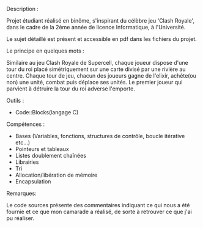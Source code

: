 Description :

Projet étudiant réalisé en binôme, s'inspirant du célèbre jeu 'Clash Royale', dans le cadre de la 2ème année de licence Informatique, à l'Université.

Le sujet détaillé est présent et accessible en pdf dans les fichiers du projet.

Le principe en quelques mots :

Similaire au jeu Clash Royale de Supercell, chaque joueur dispose d'une tour du roi placé simétriquement sur une carte divisé par une rivière au centre. 
Chaque tour de jeu, chacun des joueurs gagne de l'elixir, achète(ou non) une unité, combat puis déplace ses unités.
Le premier joueur qui parvient à détruire la tour du roi adverse l'emporte.

Outils :

- Code::Blocks(langage C)

Compétences :

- Bases (Variables, fonctions, structures de contrôle, boucle itérative etc...)
- Pointeurs et tableaux
- Listes doublement chaînées
- Librairies
- Tri
- Allocation/libération de mémoire
- Encapsulation


Remarques:

Le code sources présente des commentaires indiquant ce qui nous a été fournie et ce que mon camarade a réalisé, de sorte à retrouver ce que j'ai pu réaliser.

